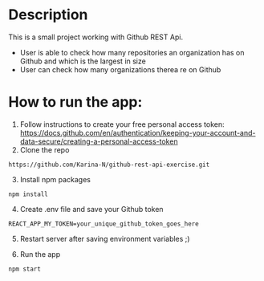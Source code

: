 # Description

This is a small project working with Github REST Api.

- User is able to check how many repositories an organization has on Github and which is the largest in size
- User can check how many organizations therea re on Github

# How to run the app:

1. Follow instructions to create your free personal access token: https://docs.github.com/en/authentication/keeping-your-account-and-data-secure/creating-a-personal-access-token
2. Clone the repo

```
https://github.com/Karina-N/github-rest-api-exercise.git
```

3. Install npm packages

```
npm install
```

4. Create .env file and save your Github token

```
REACT_APP_MY_TOKEN=your_unique_github_token_goes_here
```

5. Restart server after saving environment variables ;)

6. Run the app

```
npm start
```
